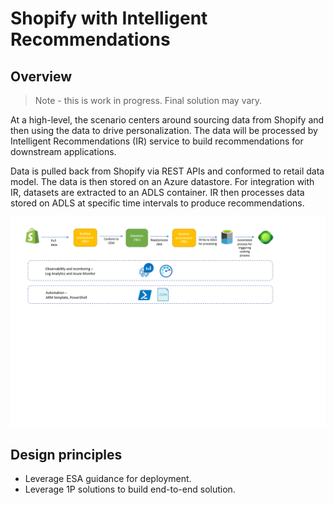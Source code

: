 # Shopify with Intelligent Recommendations

## Overview

> Note - this is work in progress. Final solution may vary.

At a high-level, the scenario centers around sourcing data from Shopify and then using the data to drive personalization. The data will be processed by Intelligent Recommendations (IR) service to build recommendations for downstream applications.

Data is pulled back from Shopify via REST APIs and conformed to retail data model. The data is then stored on an Azure datastore. For integration with IR, datasets are extracted to an ADLS container. IR then processes data stored on ADLS at specific time intervals to produce recommendations.

![shopifyintegration](../media/concept-shopify.png)

## Design principles

- Leverage ESA guidance for deployment.
- Leverage 1P solutions to build end-to-end solution.
